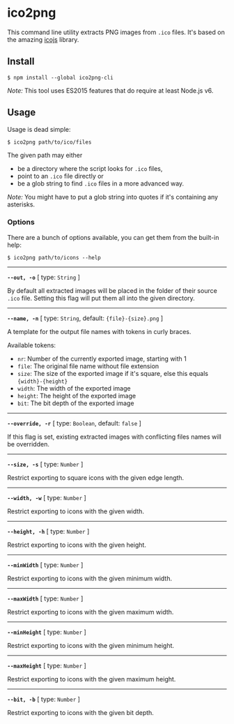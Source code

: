 # ico2png

This command line utility extracts PNG images from `.ico` files. It's based on the amazing [icojs](https://npmjs.com/package/icojs) library.

## Install
```console
$ npm install --global ico2png-cli
```

*Note:* This tool uses ES2015 features that do require at least Node.js v6.

## Usage
Usage is dead simple:

```console
$ ico2png path/to/ico/files
```

The given path may either

* be a directory where the script looks for `.ico` files,
* point to an `.ico` file directly or
* be a glob string to find `.ico` files in a more advanced way.

*Note:* You might have to put a glob string into quotes if it's containing any asterisks.

### Options

There are a bunch of options available, you can get them from the built-in help:

```console
$ ico2png path/to/icons --help
```

---

**`--out, -o`** [ type: `String` ]

By default all extracted images will be placed in the folder of their source `.ico` file. Setting this flag will put them all into the given directory.

---


**`--name, -n`** [ type: `String`, default: `{file}-{size}.png` ]

A template for the output file names with tokens in curly braces.

Available tokens:

* `nr`: Number of the currently exported image, starting with 1
* `file`: The original file name without file extension
* `size`: The size of the exported image if it's square, else this equals `{width}-{height}`
* `width`: The width of the exported image
* `height`: The height of the exported image
* `bit`: The bit depth of the exported image

---

**`--override, -r`** [ type: `Boolean`, default: `false` ]

If this flag is set, existing extracted images with conflicting files names will be overridden.

---

**`--size, -s`** [ type: `Number` ]

Restrict exporting to square icons with the given edge length.

---

**`--width, -w`** [ type: `Number` ]

Restrict exporting to icons with the given width.

---

**`--height, -h`** [ type: `Number` ]

Restrict exporting to icons with the given height.

---

**`--minWidth`** [ type: `Number` ]

Restrict exporting to icons with the given minimum width.

---

**`--maxWidth`** [ type: `Number` ]

Restrict exporting to icons with the given maximum width.

---

**`--minHeight`** [ type: `Number` ]

Restrict exporting to icons with the given minimum height.

---

**`--maxHeight`** [ type: `Number` ]

Restrict exporting to icons with the given maximum height.

---

**`--bit, -b`** [ type: `Number` ]

Restrict exporting to icons with the given bit depth.